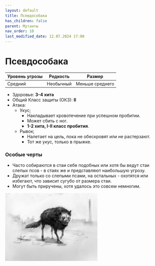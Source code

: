 ```yaml
---
layout: default
title: Псевдособака
has_children: false
parent: Мутанты
nav_order: 10
last_modified_date: 12.07.2024 17:00
---
```


# Псевдособака

| Уровень угрозы | Редкость  | Размер          |
|----------------|-----------|-----------------|
| Средний        | Необычный | Меньше среднего |

- Здоровье: **3-4 хита**
- Общий Класс защиты (ОКЗ): **II**
- Атака:
    - Укус;
        - Накладывает кровотечение при успешном пробитии.
        - Может сбить с ног.
        - **1-2 хита, I-II класс пробития**.
    - Рывок;
        - Налетает на цель, пока не обескровят или не растерзают.
        - Тот же укус, только в прыжке.

### Особые черты

- Часто собираются в стаи себе подобных или хотя бы ведут стаи слепых псов - в стаях же и представляют наибольшую
  угрозу.
- Дружат только со слепыми псами, на остальных - охотятся или избегают, что зависит сугубо от размера стаи.
- Могут быть приручены, хотя удалось это совсем немногим.

<img src="https://github.com/ivatar39/stalker-ttrpg/blob/main/assets/images/monsters/blackdog.webp?raw=true" alt="blackdog" width="300"/>
